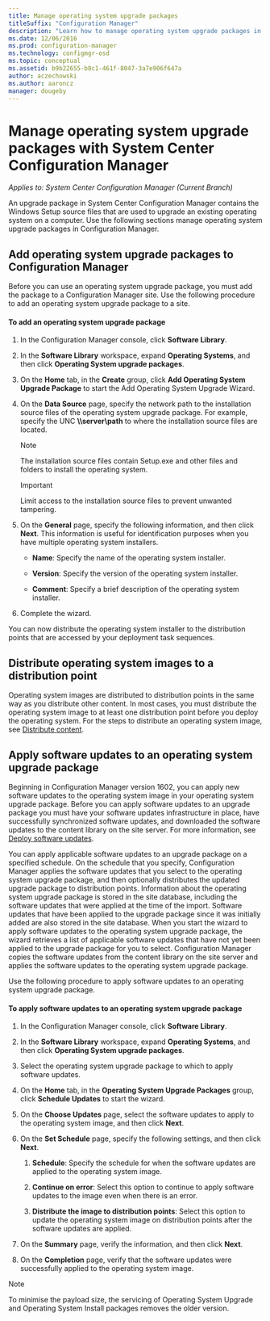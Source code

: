 ```yaml
---
title: Manage operating system upgrade packages
titleSuffix: "Configuration Manager"
description: "Learn how to manage operating system upgrade packages in System Center Configuration Manager."
ms.date: 12/06/2016
ms.prod: configuration-manager
ms.technology: configmgr-osd
ms.topic: conceptual
ms.assetid: b9b22655-b8c1-461f-8047-3a7e906f647a
author: aczechowski
ms.author: aaroncz
manager: dougeby
---
```

# Manage operating system upgrade packages with System Center Configuration Manager

*Applies to: System Center Configuration Manager (Current Branch)*

An upgrade package in System Center Configuration Manager contains the Windows Setup source files that are used to upgrade an existing operating system on a computer. Use the following  sections manage operating system upgrade packages in Configuration Manager.

##  <a name="BKMK_AddOSUpgradePkgs"></a> Add operating system upgrade packages to Configuration Manager  
 Before you can use an operating system upgrade package, you must add the package to a Configuration Manager site. Use the following procedure to add an operating system upgrade package  to a site.  

#### To add an operating system upgrade package  

1.  In the Configuration Manager console, click **Software Library**.  

2.  In the **Software Library** workspace, expand **Operating Systems**, and then click **Operating System upgrade packages**.  

3.  On the **Home** tab, in the **Create** group, click **Add Operating System Upgrade Package** to start the Add Operating System Upgrade Wizard.  

4.  On the **Data Source** page, specify the network path to the installation source files of the operating system upgrade package. For example, specify the UNC **\\\server\path** to where the installation source files are located.  

    > [!NOTE]  
    >  The installation source files contain Setup.exe and other files and folders to install the operating system.  

    > [!IMPORTANT]  
    >  Limit access to the  installation source files to prevent unwanted tampering.  

5.  On the **General** page, specify the following information, and then click **Next**. This information is useful for identification purposes when you have multiple operating system installers.  

    -   **Name**: Specify the name of the operating system installer.  

    -   **Version**: Specify the version of the operating system installer.  

    -   **Comment**: Specify a brief description of the operating system installer.  

6.  Complete the wizard.  

 You can now distribute the operating system installer to the distribution points that are accessed by your deployment task sequences.  

##  <a name="BKMK_DistributeBootImages"></a> Distribute operating system images to a distribution point  
 Operating system images are distributed to distribution points in the same way as you distribute other content. In most cases, you must distribute the operating system image to at least one distribution point before you deploy the operating system. For the steps to distribute an operating system image, see [Distribute content](../../core/servers/deploy/configure/deploy-and-manage-content.md#bkmk_distribute).  

##  <a name="BKMK_OSUpgradePkgApplyUpdates"></a> Apply software updates to an operating system upgrade package  
 Beginning in Configuration Manager version 1602, you can apply new software updates to the operating system image in your operating system upgrade package. Before you can apply software updates to an upgrade package you must have your software updates infrastructure in place, have successfully synchronized software updates, and downloaded the software updates to the content library on the site server. For more information, see [Deploy software updates](../../sum/deploy-use/deploy-software-updates.md).  

 You can apply applicable software updates to an upgrade package on a specified schedule. On the schedule that you specify, Configuration Manager applies the software updates that you select to the operating system upgrade package, and then optionally distributes the updated upgrade package to distribution points. Information about the operating system upgrade package is stored in the site database, including the software updates that were applied at the time of the import. Software updates that have been applied to the upgrade package since it was initially added are also stored in the site database. When you start the wizard to apply software updates to the operating system upgrade package, the wizard retrieves a list of applicable software updates that have not yet been applied to the upgrade package for you to select. Configuration Manager copies the software updates from the content library on the site server and applies the software updates to the operating system upgrade package.  

 Use the following procedure to apply software updates to an operating system upgrade package.  

#### To apply software updates to an operating system upgrade package  

1.  In the Configuration Manager console, click **Software Library**.  

2.  In the **Software Library** workspace, expand **Operating Systems**, and then click **Operating System upgrade packages**.  

3.  Select the operating system upgrade package to which to apply software updates.  

4.  On the **Home** tab, in the **Operating System Upgrade Packages** group, click **Schedule Updates** to start the wizard.  

5.  On the **Choose Updates** page, select the software updates to apply to the operating system image, and then click **Next**.  

6.  On the **Set Schedule** page, specify the following settings, and then click **Next**.  

    1.  **Schedule**: Specify the schedule for when the software updates are applied to the operating system image.  

    2.  **Continue on error**:  Select this option to continue to apply software updates to the image even when there is an error.  

    3.  **Distribute the image to distribution points**: Select this option to update the operating system image on distribution points after the software updates are applied.  

7.  On the **Summary** page, verify the information, and then click **Next**.  

8.  On the **Completion** page, verify that the software updates were successfully applied to the operating system image.  

> [!NOTE]  
>  To minimise the payload size, the servicing of Operating System Upgrade and Operating System Install packages removes the older     version.  
